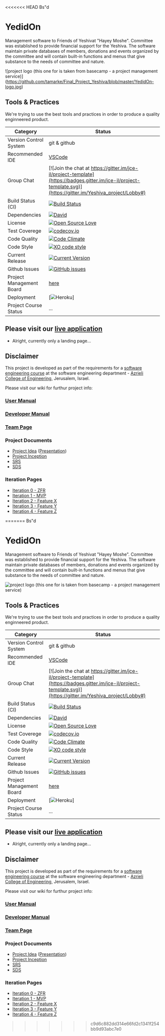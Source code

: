 <<<<<<< HEAD
Bs"d
# YedidOn

Management software to Friends of Yeshivat "Hayey Moshe". Committee was established to provide financial support for the Yeshiva. The software maintain private databases of members, donations and events organized by the committee and will contain built-in functions and menus that give substance to the needs of committee and nature.

![project logo (this one for is taken from basecamp - a project management service)]
(https://github.com/tamarke/Final_Project_Yeshiva/blob/master/YedidOn-logo.jpg)

## Tools & Practices
We're trying to use the best tools and practices in order to produce a quality enginneered product.

|Category|Status|
|---|---|
| Version Control System| git & github |
| Recommended IDE | [VSCode](https://code.visualstudio.com) |
| Group Chat | [![Join the chat at https://gitter.im/jce-il/project-template](https://badges.gitter.im/jce-il/project-template.svg)](https://gitter.im/Yeshiva_project/Lobby#) |
| Build Status (CI) |  [![Build Status](https://travis-ci.org/jce-il/project-template.svg?branch=master)](https://travis-ci.org/tamarke/Final_Project_Yeshiva) |
| Dependencies | [![David](https://img.shields.io/david/dev/idleberg/vscode-badges.svg?style=flat-square)](https://david-dm.org/tamarke/Final_Project_Yeshiva?type=dev) |
| License | [![Open Source Love](https://badges.frapsoft.com/os/mit/mit.svg?v=102)](https://github.com/ellerbrock/open-source-badge/) |
| Test Coverege | [![codecov.io](https://codecov.io/github/jce-il/project-template/coverage.svg?branch=master)](https://codecov.io/github/tamarke/Final_Project_Yeshiva?branch=master) |
| Code Quality | [![Code Climate](https://codeclimate.com/github/jce-il/project-template.svg)](https://codeclimate.com/github/tamarke/Final_Project_Yeshiva) |
| Code Style | [![XO code style](https://img.shields.io/badge/code_style-XO-5ed9c7.svg)](https://github.com/tamarke/Final_Project_Yeshiva) |
| Current Release | [![Current Version](https://img.shields.io/github/release/jce-il/project-template.svg?style=flat)](https://github.com/tamarke/Final_Project_Yeshiva/releases) |
| Github Issues | [![GitHub issues](https://img.shields.io/github/issues/jce-il/project-template.svg?style=flat)](https://github.com/tamarke/Final_Project_Yeshiva/issues) |
| Project Management Board| [here](https://github.com/jce-il/project-template/projects/1) |
| Deployment | [![Heroku](http://heroku-badge.herokuapp.com/?app=my-app&style=flat&svg=1&root=index.html)]
| Project Course Status | ... |

## Please visit our [live application](https://demo.reactstarterkit.com/)
- Alright, currently only a landing page...


## Disclaimer
This project is developed as part of the requirements for a [software engineering course](https://github.com/jce-il/se-class/wiki) at the software engineering department - [Azrieli College of Engineering](http://www.jce.ac.il/), Jerusalem, Israel.

Please visit our wiki for furthur project info: 

### [User Manual](https://github.com/tamarke/Final_Project_Yeshiva/wiki/User-Manual)
### [Developer Manual](https://github.com/tamarke/Final_Project_Yeshiva/wiki/Developer-Manual)
### [Team Page](https://github.com/tamarke/Final_Project_Yeshiva/wiki/Team-Page)

### Project Documents
- [Project Idea](https://github.com/tamarke/Final_Project_Yeshiva/blob/master/YedidOn.pdf) ([Presentation](https://github.com/tamarke/Final_Project_Yeshiva/blob/master/YedidOn.pptx))
- [Project Inception](../../wiki/inception)
- [SRS](https://github.com/tamarke/Final_Project_Yeshiva/blob/master/YedidOnSRS.pdf)
- [SDS](https://github.com/tamarke/Final_Project_Yeshiva/wiki/Software-Design-Specification-(SDS))

### Iteration Pages
- [Iteration 0 - ZFR](https://github.com/tamarke/Final_Project_Yeshiva/wiki/ZFR)
- [Iteration 1 - MVP](https://github.com/tamarke/Final_Project_Yeshiva/wiki/iteration_1-MVP)
- [Iteration 2 - Feature X]()
- [Iteration 3 - Feature Y]()
- [Iteration 4 - Feature Z]()



=======
Bs"d
# YedidOn

Management software to Friends of Yeshivat "Hayey Moshe". Committee was established to provide financial support for the Yeshiva. The software maintain private databases of members, donations and events organized by the committee and will contain built-in functions and menus that give substance to the needs of committee and nature.

![project logo (this one for is taken from basecamp - a project management service)](https://github.com/tamarke/Final_Project_Yeshiva/blob/master/YedidOn-logo.jpg)

## Tools & Practices
We're trying to use the best tools and practices in order to produce a quality enginneered product.

|Category|Status|
|---|---|
| Version Control System| git & github |
| Recommended IDE | [VSCode](https://code.visualstudio.com) |
| Group Chat | [![Join the chat at https://gitter.im/jce-il/project-template](https://badges.gitter.im/jce-il/project-template.svg)](https://gitter.im/Yeshiva_project/Lobby#) |
| Build Status (CI) |  [![Build Status](https://travis-ci.org/jce-il/project-template.svg?branch=master)](https://travis-ci.org/tamarke/Final_Project_Yeshiva) |
| Dependencies | [![David](https://img.shields.io/david/dev/idleberg/vscode-badges.svg?style=flat-square)](https://david-dm.org/tamarke/Final_Project_Yeshiva?type=dev) |
| License | [![Open Source Love](https://badges.frapsoft.com/os/mit/mit.svg?v=102)](https://github.com/ellerbrock/open-source-badge/) |
| Test Coverege | [![codecov.io](https://codecov.io/github/jce-il/project-template/coverage.svg?branch=master)](https://codecov.io/github/tamarke/Final_Project_Yeshiva?branch=master) |
| Code Quality | [![Code Climate](https://codeclimate.com/github/jce-il/project-template.svg)](https://codeclimate.com/github/tamarke/Final_Project_Yeshiva) |
| Code Style | [![XO code style](https://img.shields.io/badge/code_style-XO-5ed9c7.svg)](https://github.com/tamarke/Final_Project_Yeshiva) |
| Current Release | [![Current Version](https://img.shields.io/github/release/jce-il/project-template.svg?style=flat)](https://github.com/tamarke/Final_Project_Yeshiva/releases) |
| Github Issues | [![GitHub issues](https://img.shields.io/github/issues/jce-il/project-template.svg?style=flat)](https://github.com/tamarke/Final_Project_Yeshiva/issues) |
| Project Management Board| [here](https://github.com/jce-il/project-template/projects/1) |
| Deployment | [![Heroku](http://heroku-badge.herokuapp.com/?app=my-app&style=flat&svg=1&root=index.html)]
| Project Course Status | ... |

## Please visit our [live application](https://demo.reactstarterkit.com/)
- Alright, currently only a landing page...


## Disclaimer
This project is developed as part of the requirements for a [software engineering course](https://github.com/jce-il/se-class/wiki) at the software engineering department - [Azrieli College of Engineering](http://www.jce.ac.il/), Jerusalem, Israel.

Please visit our wiki for furthur project info: 

### [User Manual](https://github.com/tamarke/Final_Project_Yeshiva/wiki/User-Manual)
### [Developer Manual](https://github.com/tamarke/Final_Project_Yeshiva/wiki/Developer-Manual)
### [Team Page](https://github.com/tamarke/Final_Project_Yeshiva/wiki/Team-Page)

### Project Documents
- [Project Idea](https://github.com/tamarke/Final_Project_Yeshiva/blob/master/YedidOn.pdf) ([Presentation](https://github.com/tamarke/Final_Project_Yeshiva/blob/master/YedidOn.pptx))
- [Project Inception](../../wiki/inception)
- [SRS](https://github.com/tamarke/Final_Project_Yeshiva/blob/master/YedidOnSRS.pdf)
- [SDS](https://github.com/tamarke/Final_Project_Yeshiva/wiki/Software-Design-Specification-(SDS))

### Iteration Pages
- [Iteration 0 - ZFR](https://github.com/tamarke/Final_Project_Yeshiva/wiki/ZFR)
- [Iteration 1 - MVP](https://github.com/tamarke/Final_Project_Yeshiva/wiki/iteration_1-MVP)
- [Iteration 2 - Feature X](https://github.com/tamarke/Final_Project_Yeshiva/wiki/ITR_2)
- [Iteration 3 - Feature Y](https://github.com/tamarke/Final_Project_Yeshiva/wiki/ITR_3)
- [Iteration 4 - Feature Z](https://github.com/tamarke/Final_Project_Yeshiva/wiki/ITR_4--PROJECT)



>>>>>>> c9d6c882dd314e66fd2c1341f254bb9d93abc7e0
